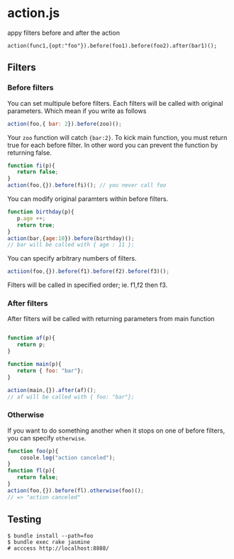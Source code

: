 # action.js

appy filters before and  after the action


```
action(func1,{opt:"foo"}).before(foo1).before(foo2).after(bar1)();
```

## Filters

### Before filters

You can set multipule before filters. Each filters will be called with original parameters. Which mean if you write as follows

```javascript
action(foo,{ bar: 2}).before(zoo)();
```

Your `zoo` function will catch `{bar:2}`. 
To kick main function, you must return true for each before filter. In other word you can prevent the function by returning false.

```javascript
function fi(p){
   return false;
}
action(foo,{}).before(fi)(); // you never call foo
```

You can modify original paramters within before filters.

```javascript
function birthday(p){
   p.age ++;
   return true;
}
action(bar,{age:10}).before(birthday)();
// bar will be called with { age : 11 };
```

You can specify arbitrary numbers of filters. 

```javascript
actiion(foo,{}).before(f1).before(f2).before(f3)();
```

Filters will be called in specified order; ie. f1,f2 then f3.


### After filters

After filters will be called with returning parameters from main function

```javascript

function af(p){
   return p;
}

function main(p){
   return { foo: "bar"};
}

action(main,{}).after(af)();
// af will be called with { foo: "bar"};

```

### Otherwise

If you want to do something another when it stops on one of before filters, you can specify `otherwise`.

```javascript
function foo(p){
    cosole.log("action canceled");
}
function fl(p){
   return false;
}
action(foo,{}).before(fl).otherwise(foo)();
// => "action canceled"
```



## Testing

```
$ bundle install --path=foo
$ bundle exec rake jasmine
# acccess http://localhost:8888/
```
